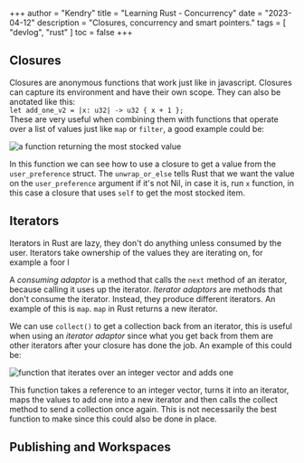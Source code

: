 +++
author = "Kendry"
title = "Learning Rust - Concurrency"
date = "2023-04-12"
description = "Closures, concurrency and smart pointers."
tags = [
    "devlog", "rust"
]
toc = false
+++

## Closures

Closures are anonymous functions that work just like in javascript.
Closures can capture its environment and have their own scope.
They can also be anotated like this:  
`let add_one_v2 = |x: u32| -> u32 { x + 1 };`  
These are very useful when combining them with functions that operate
over a list of values just like `map` or `filter`, a good example could be:

![a function returning the most stocked value](/posts/rust/ex5-1.png)

In this function we can see how to use a closure to get a value from
the `user_preference` struct. The `unwrap_or_else` tells Rust that
we want the value on the `user_preference` argument if it's not
Nil, in case it is, run `x` function, in this case a closure that
uses `self` to get the most stocked item.

## Iterators

Iterators in Rust are lazy, they don't do anything unless consumed
by the user. Iterators take ownership of the values they are iterating
on, for example a foor l

A _consuming adaptor_ is a method that calls the `next` method
of an iterator, because calling it uses up the iterator.
_Iterator adaptors_ are methods that don't consume the iterator.
Instead, they produce different iterators. An example of this is
`map`. `map` in Rust returns a new iterator.

We can use `collect()` to get a collection back from an iterator,
this is useful when using an _iterator adaptor_ since what you
get back from them are other iterators after your closure has
done the job. An example of this could be:

![function that iterates over an integer vector and adds one](/posts/rust/ex5-2.png)

This function takes a reference to an integer vector, turns it into
an iterator, maps the values to add one into a new iterator and then
calls the collect method to send a collection once again. This is not
necessarily the best function to make since this could also be done
in place.

## Publishing and Workspaces
